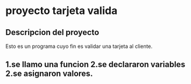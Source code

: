 

proyecto tarjeta valida 
=======================

Descripcion del proyecto
------------------------


Esto es un programa cuyo fin es validar una tarjeta al cliente.


1.se llamo una funcion
2.se declararon variables
2.se asignaron valores.
---------------------------------------------------------------


   


